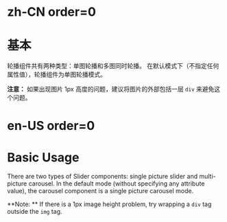 # zh-CN order=0

# 基本

轮播组件共有两种类型：单图轮播和多图同时轮播。
在默认模式下（不指定任何属性值），轮播组件为单图轮播模式。

**注意：** 如果出现图片 1px 高度的问题，建议将图片的外部包括一层 `div` 来避免这个问题。

# en-US order=0

# Basic Usage

There are two types of Slider components: single picture slider and multi-picture carousel.
In the default mode (without specifying any attribute value), the carousel component is a single picture carousel mode.

**Note: ** If there is a 1px image height problem, try wrapping a `div` tag outside the `img` tag.
